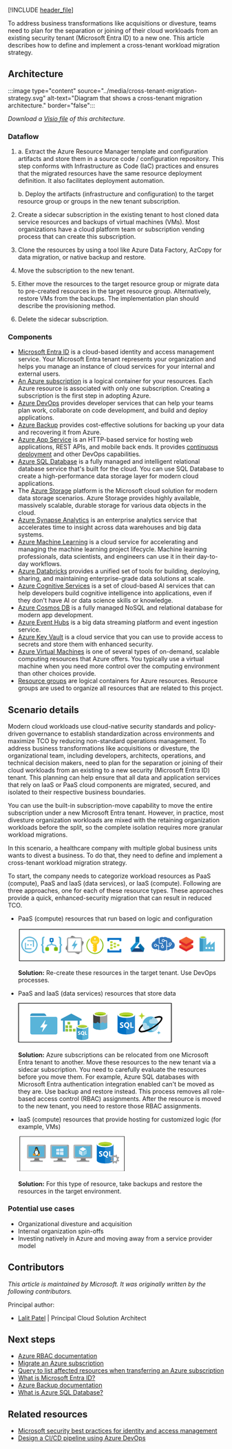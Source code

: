 [!INCLUDE [header_file](../../../includes/sol-idea-header.md)]

To address business transformations like acquisitions or divesture, teams need to plan for the separation or joining of their cloud workloads from an existing security tenant (Microsoft Entra ID) to a new one. This article describes how to define and implement a cross-tenant workload migration strategy.

## Architecture

:::image type="content" source="../media/cross-tenant-migration-strategy.svg" alt-text="Diagram that shows a cross-tenant migration architecture." border="false":::

*Download a [Visio file](https://arch-center.azureedge.net/cross-tenant-migration-strategy.vsdx) of this architecture.*

### Dataflow

1.
   a. Extract the Azure Resource Manager template and configuration artifacts and store them in a source code / configuration repository. This step conforms with Infrastructure as Code (IaC) practices and ensures that the migrated resources have the same resource deployment definition. It also facilitates deployment automation.

   b. Deploy the artifacts (infrastructure and configuration) to the target resource group or groups in the new tenant subscription.

2. Create a sidecar subscription in the existing tenant to host cloned data service resources and backups of virtual machines (VMs). Most organizations have a cloud platform team or subscription vending process that can create this subscription.

3. Clone the resources by using a tool like Azure Data Factory, AzCopy for data migration, or native backup and restore.

4. Move the subscription to the new tenant.

5. Either move the resources to the target resource group or migrate data to pre-created resources in the target resource group. Alternatively, restore VMs from the backups. The implementation plan should describe the provisioning method.

6. Delete the sidecar subscription.

### Components

* [Microsoft Entra ID](https://azure.microsoft.com/products/active-directory) is a cloud-based identity and access management service. Your Microsoft Entra tenant represents your organization and helps you manage an instance of cloud services for your internal and external users.
* [An Azure subscription](/azure/cloud-adoption-framework/ready/considerations/fundamental-concepts) is a logical container for your resources. Each Azure resource is associated with only one subscription. Creating a subscription is the first step in adopting Azure.
* [Azure DevOps](https://azure.microsoft.com/services/devops) provides developer services that can help your teams plan work, collaborate on code development, and build and deploy applications.
* [Azure Backup](https://azure.microsoft.com/products/backup) provides cost-effective solutions for backing up your data and recovering it from Azure.
* [Azure App Service](/azure/well-architected/service-guides/app-service-web-apps) is an HTTP-based service for hosting web applications, REST APIs, and mobile back ends. It provides [continuous deployment](/azure/app-service/deploy-continuous-deployment) and other DevOps capabilities.
* [Azure SQL Database](https://azure.microsoft.com/products/azure-sql/database) is a fully managed and intelligent relational database service that's built for the cloud. You can use SQL Database to create a high-performance data storage layer for modern cloud applications.
* The [Azure Storage](https://azure.microsoft.com/products/category/storage) platform is the Microsoft cloud solution for modern data storage scenarios. Azure Storage provides highly available, massively scalable, durable storage for various data objects in the cloud.
* [Azure Synapse Analytics](https://azure.microsoft.com/products/synapse-analytics) is an enterprise analytics service that accelerates time to insight across data warehouses and big data systems.
* [Azure Machine Learning](https://azure.microsoft.com/products/machine-learning) is a cloud service for accelerating and managing the machine learning project lifecycle. Machine learning professionals, data scientists, and engineers can use it in their day-to-day workflows.
* [Azure Databricks](https://azure.microsoft.com/products/databricks) provides a unified set of tools for building, deploying, sharing, and maintaining enterprise-grade data solutions at scale.
* [Azure Cognitive Services](https://azure.microsoft.com/products/cognitive-services) is a set of cloud-based AI services that can help developers build cognitive intelligence into applications, even if they don't have AI or data science skills or knowledge.
* [Azure Cosmos DB](https://azure.microsoft.com/products/cosmos-db) is a fully managed NoSQL and relational database for modern app development.
* [Azure Event Hubs](https://azure.microsoft.com/products/event-hubs) is a big data streaming platform and event ingestion service.
* [Azure Key Vault](https://azure.microsoft.com/products/key-vault) is a cloud service that you can use to provide access to secrets and store them with enhanced security.
* [Azure Virtual Machines](https://azure.microsoft.com/products/virtual-machines) is one of several types of on-demand, scalable computing resources that Azure offers. You typically use a virtual machine when you need more control over the computing environment than other choices provide.
* [Resource groups](/azure/azure-resource-manager/management/manage-resource-groups-cli) are logical containers for Azure resources. Resource groups are used to organize all resources that are related to this project.

## Scenario details

Modern cloud workloads use cloud-native security standards and policy-driven governance to establish standardization across environments and maximize TCO by reducing non-standard operations management. To address business transformations like acquisitions or divesture, the organizational team, including developers, architects, operations, and technical decision makers, need to plan for the separation or joining of their cloud workloads from an existing to a new security (Microsoft Entra ID) tenant. This planning can help ensure that all data and application services that rely on IaaS or PaaS cloud components are migrated, secured, and isolated to their respective business boundaries.

You can use the built-in subscription-move capability to move the entire subscription under a new Microsoft Entra tenant. However, in practice, most divesture organization workloads are mixed with the retaining organization workloads before the split, so the complete isolation requires more granular workload migrations.

In this scenario, a healthcare company with multiple global business units wants to divest a business. To do that, they need to define and implement a cross-tenant workload migration strategy.

To start, the company needs to categorize workload resources as PaaS (compute), PaaS and IaaS (data services), or IaaS (compute). Following are three approaches, one for each of these resource types. These approaches provide a quick, enhanced-security migration that can result in reduced TCO.

- PaaS (compute) resources that run based on logic and configuration

   ![Diagram that shows the components of the PaaS solution.](../media/paas-compute.png)

  **Solution:** Re-create these resources in the target tenant. Use DevOps processes.

- PaaS and IaaS (data services) resources that store data

   ![Diagram that shows the components of the PaaS and IaaS solution.](../media/paas-iaas.png)

   **Solution:** Azure subscriptions can be relocated from one Microsoft Entra tenant to another. Move these resources to the new tenant via a sidecar subscription. You need to carefully evaluate the resources before you move them. For example, Azure SQL databases with Microsoft Entra authentication integration enabled can't be moved as they are. Use backup and restore instead. This process removes all role-based access control (RBAC) assignments. After the resource is moved to the new tenant, you need to restore those RBAC assignments.

- IaaS (compute) resources that provide hosting for customized logic (for example, VMs)

   ![Diagram that shows the components of the IaaS solution.](../media/iaas-compute.png)

   **Solution:** For this type of resource, take backups and restore the resources in the target environment.

### Potential use cases

- Organizational divesture and acquisition
- Internal organization spin-offs
- Investing natively in Azure and moving away from a service provider model

## Contributors

*This article is maintained by Microsoft. It was originally written by the following contributors.*

Principal author:

- [Lalit Patel](https://www.linkedin.com/in/lalit-r-patel-5108a/) | Principal Cloud Solution Architect

## Next steps

- [Azure RBAC documentation](/azure/role-based-access-control)
- [Migrate an Azure subscription](/azure/cost-management-billing/manage/billing-subscription-transfer#transfer-a-subscription-to-another-azure-ad-tenant-account)
- [Query to list affected resources when transferring an Azure subscription](/azure/governance/resource-graph/samples/samples-by-category?tabs=azure-cli#list-impacted-resources-when-transferring-an-azure-subscription)
- [What is Microsoft Entra ID?](/azure/active-directory/fundamentals/active-directory-whatis)
- [Azure Backup documentation](/azure/backup)
- [What is Azure SQL Database?](/azure/azure-sql/database/sql-database-paas-overview)

## Related resources

- [Microsoft security best practices for identity and access management](/security/compass/identity)
- [Design a CI/CD pipeline using Azure DevOps](../../example-scenario/apps/devops-dotnet-baseline.yml)
